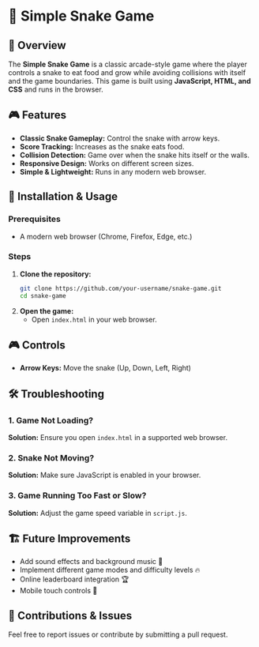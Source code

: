 # 🐍 Simple Snake Game

## 📌 Overview
The **Simple Snake Game** is a classic arcade-style game where the player controls a snake to eat food and grow while avoiding collisions with itself and the game boundaries. This game is built using **JavaScript, HTML, and CSS** and runs in the browser.

## 🎮 Features
- **Classic Snake Gameplay:** Control the snake with arrow keys.
- **Score Tracking:** Increases as the snake eats food.
- **Collision Detection:** Game over when the snake hits itself or the walls.
- **Responsive Design:** Works on different screen sizes.
- **Simple & Lightweight:** Runs in any modern web browser.

## 🚀 Installation & Usage
### Prerequisites
- A modern web browser (Chrome, Firefox, Edge, etc.)

### Steps
1. **Clone the repository:**
   ```sh
   git clone https://github.com/your-username/snake-game.git
   cd snake-game
   ```
2. **Open the game:**
   - Open `index.html` in your web browser.

## 🎮 Controls
- **Arrow Keys:** Move the snake (Up, Down, Left, Right)

## 🛠 Troubleshooting
### 1. **Game Not Loading?**
**Solution:** Ensure you open `index.html` in a supported web browser.

### 2. **Snake Not Moving?**
**Solution:** Make sure JavaScript is enabled in your browser.

### 3. **Game Running Too Fast or Slow?**
**Solution:** Adjust the game speed variable in `script.js`.

## 🏗 Future Improvements
- Add sound effects and background music 🎵
- Implement different game modes and difficulty levels 🔥
- Online leaderboard integration 🏆
- Mobile touch controls 📱

## 💬 Contributions & Issues
Feel free to report issues or contribute by submitting a pull request.
